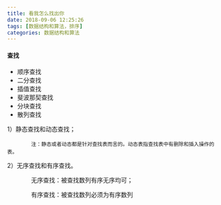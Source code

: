 ```yaml
---
title: 看我怎么找出你
date: 2018-09-06 12:25:26
tags: [数据结构和算法，排序]
categories: 数据结构和算法
---
```


#### 查找

- 顺序查找
- 二分查找
- 插值查找
- 斐波那契查找
- 分块查找
- 散列查找

1）静态查找和动态查找；

　　　　`注：静态或者动态都是针对查找表而言的。动态表指查找表中有删除和插入操作的表。`

2）无序查找和有序查找。

　　　　无序查找：被查找数列有序无序均可；

　　　　有序查找：被查找数列必须为有序数列



